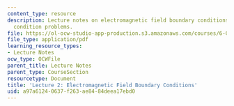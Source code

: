 ```yaml
---
content_type: resource
description: Lecture notes on electromagnetic field boundary conditions and boundary
  condition problems.
file: https://ol-ocw-studio-app-production.s3.amazonaws.com/courses/6-013-electromagnetics-and-applications-fall-2005/a97a61240637f263ae8484deea17ebd0_lec2.pdf
file_type: application/pdf
learning_resource_types:
- Lecture Notes
ocw_type: OCWFile
parent_title: Lecture Notes
parent_type: CourseSection
resourcetype: Document
title: 'Lecture 2: Electromagnetic Field Boundary Conditions'
uid: a97a6124-0637-f263-ae84-84deea17ebd0
---
```

